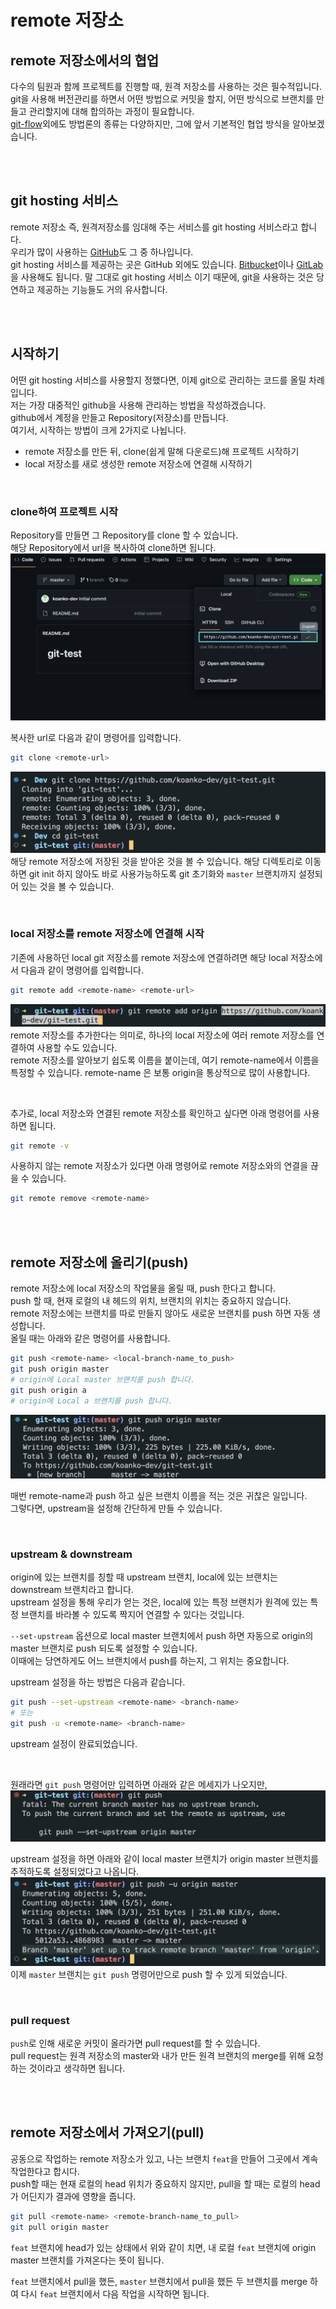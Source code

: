 # remote 저장소

## remote 저장소에서의 협업
다수의 팀원과 함께 프로젝트를 진행할 때, 원격 저장소를 사용하는 것은 필수적입니다.  
git을 사용해 버전관리를 하면서 어떤 방법으로 커밋을 할지, 어떤 방식으로 브랜치를 만들고 관리할지에 대해 합의하는 과정이 필요합니다.  
[git-flow](https://jeffkreeftmeijer.com/git-flow/)외에도 방법론의 종류는 다양하지만, 그에 앞서 기본적인 협업 방식을 알아보겠습니다.  

<br>
<br>

## git hosting 서비스
remote 저장소 즉, 원격저장소를 임대해 주는 서비스를 git hosting 서비스라고 합니다.  
우리가 많이 사용하는 [GitHub](https://github.com/)도 그 중 하나입니다.  
git hosting 서비스를 제공하는 곳은 GitHub 외에도 있습니다. [Bitbucket](https://bitbucket.org/)이나 [GitLab](https://about.gitlab.com/)을 사용해도 됩니다. 말 그대로 git hosting 서비스 이기 때문에, git을 사용하는 것은 당연하고 제공하는 기능들도 거의 유사합니다.  

<br>
<br>

## 시작하기
어떤 git hosting 서비스를 사용할지 정했다면, 이제 git으로 관리하는 코드를 올릴 차례입니다.  
저는 가장 대중적인 github을 사용해 관리하는 방법을 작성하겠습니다.  
github에서 계정을 만들고 Repository(저장소)를 만듭니다.  
여기서, 시작하는 방법이 크게 2가지로 나뉩니다.  
* remote 저장소를 만든 뒤, clone(쉽게 말해 다운로드)해 프로젝트 시작하기
* local 저장소를 새로 생성한 remote 저장소에 연결해 시작하기

<br>

### clone하여 프로젝트 시작
Repository를 만들면 그 Repository를 clone 할 수 있습니다.  
해당 Repository에서 url을 복사하여 clone하면 됩니다.
![](./img/remote_0.png)

복사한 url로 다음과 같이 명령어를 입력합니다.  
```bash
git clone <remote-url>
```
![](./img/c_remote_1.png)
해당 remote 저장소에 저장된 것을 받아온 것을 볼 수 있습니다. 해당 디렉토리로 이동하면 git init 하지 않아도 바로 사용가능하도록 git 초기화와 `master` 브랜치까지 설정되어 있는 것을 볼 수 있습니다.

<br>

### local 저장소를 remote 저장소에 연결해 시작
기존에 사용하던 local git 저장소를 remote 저장소에 연결하려면 해당 local 저장소에서 다음과 같이 명령어를 입력합니다.
```bash
git remote add <remote-name> <remote-url>
```
![](./img/c_remote_2.png)
remote 저장소를 추가한다는 의미로, 하나의 local 저장소에 여러 remote 저장소를 연결하여 사용할 수도 있습니다.  
remote 저장소를 알아보기 쉽도록 이름을 붙이는데, 여기 remote-name에서 이름을 특정할 수 있습니다. remote-name 은 보통 origin을 통상적으로 많이 사용합니다.  

<br>

추가로, local 저장소와 연결된 remote 저장소를 확인하고 싶다면 아래 명령어를 사용하면 됩니다.  
```bash
git remote -v
```

사용하지 않는 remote 저장소가 있다면 아래 명령어로 remote 저장소와의 연결을 끊을 수 있습니다.
```bash
git remote remove <remote-name>
```

<br>
<br>

## remote 저장소에 올리기(push)
remote 저장소에 local 저장소의 작업물을 올릴 때, push 한다고 합니다.  
push 할 때, 현재 로컬의 내 헤드의 위치, 브랜치의 위치는 중요하지 않습니다.  
remote 저장소에는 브랜치를 따로 만들지 않아도 새로운 브랜치를 push 하면 자동 생성합니다.  
올릴 때는 아래와 같은 명령어를 사용합니다.
```bash
git push <remote-name> <local-branch-name_to_push>
git push origin master
# origin에 Local master 브랜치를 push 합니다.
git push origin a
# origin에 Local a 브랜치를 push 합니다.
```
![](./img/c_remote_3.png)

매번 remote-name과 push 하고 싶은 브랜치 이름을 적는 것은 귀찮은 일입니다.  
그렇다면, upstream을 설정해 간단하게 만들 수 있습니다.

<br>

### upstream & downstream
origin에 있는 브랜치를 칭할 때 upstream 브랜치, local에 있는 브랜치는 downstream 브랜치라고 합니다.  
upstream 설정을 통해 우리가 얻는 것은, local에 있는 특정 브랜치가 원격에 있는 특정 브랜치를 바라볼 수 있도록 짝지어 연결할 수 있다는 것입니다.  
 
`--set-upstream` 옵션으로 local master 브랜치에서 push 하면 자동으로 origin의 master 브랜치로 push 되도록 설정할 수 있습니다.  
이때에는 당연하게도 어느 브랜치에서 push를 하는지, 그 위치는 중요합니다.  

upstream 설정을 하는 방법은 다음과 같습니다.  
```bash
git push --set-upstream <remote-name> <branch-name>
# 또는
git push -u <remote-name> <branch-name>
```
upstream 설정이 완료되었습니다.

<br>

원래라면 `git push` 명령어만 입력하면 아래와 같은 메세지가 나오지만,
![](./img/c_remote_4.png)

upstream 설정을 하면 아래와 같이 local master 브랜치가 origin master 브랜치를 추적하도록 설정되었다고 나옵니다.
![](./img/c_remote_5.png)
이제 `master` 브랜치는 `git push` 명령어만으로 push 할 수 있게 되었습니다.

<br>

### pull request
`push`로 인해 새로운 커밋이 올라가면 pull request를 할 수 있습니다.  
pull request는 원격 저장소의 master와 내가 만든 원격 브랜치의 merge를 위해 요청하는 것이라고 생각하면 됩니다.

<br>
<br>

## remote 저장소에서 가져오기(pull)
공동으로 작업하는 remote 저장소가 있고, 나는 브랜치 `feat`을 만들어 그곳에서 계속 작업한다고 합시다.  
push할 때는 현재 로컬의 head 위치가 중요하지 않지만, pull을 할 때는 로컬의 head가 어딘지가 결과에 영향을 줍니다.  

```bash
git pull <remote-name> <remote-branch-name_to_pull>
git pull origin master
```
`feat` 브랜치에 head가 있는 상태에서 위와 같이 치면,
내 로컬 `feat` 브랜치에 origin master 브랜치를 가져온다는 뜻이 됩니다.  

`feat` 브랜치에서 pull을 했든, `master` 브랜치에서 pull을 했든 두 브랜치를 merge 하여 다시 `feat` 브랜치에서 다음 작업을 시작하면 됩니다.

<br>